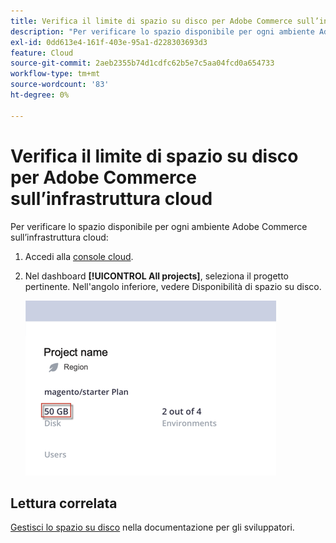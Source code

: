 ```yaml
---
title: Verifica il limite di spazio su disco per Adobe Commerce sull’infrastruttura cloud
description: "Per verificare lo spazio disponibile per ogni ambiente Adobe Commerce sull’infrastruttura cloud:"
exl-id: 0dd613e4-161f-403e-95a1-d228303693d3
feature: Cloud
source-git-commit: 2aeb2355b74d1cdfc62b5e7c5aa04fcd0a654733
workflow-type: tm+mt
source-wordcount: '83'
ht-degree: 0%

---
```


# Verifica il limite di spazio su disco per Adobe Commerce sull’infrastruttura cloud

Per verificare lo spazio disponibile per ogni ambiente Adobe Commerce sull’infrastruttura cloud:

1. Accedi alla [console cloud](https://console.adobecommerce.com).
1. Nel dashboard **[!UICONTROL All projects]**, seleziona il progetto pertinente. Nell&#39;angolo inferiore, vedere Disponibilità di spazio su disco.

   ![spazio_progetto.png](/help/how-to/general/assets/project_space.png)

## Lettura correlata

[Gestisci lo spazio su disco](https://experienceleague.adobe.com/en/docs/commerce-cloud-service/user-guide/develop/storage/manage-disk-space) nella documentazione per gli sviluppatori.
